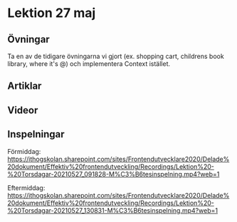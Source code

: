 # Lektion 27 maj

## Övningar

Ta en av de tidigare övningarna vi gjort (ex. shopping cart, childrens book library, where it's @) och implementera Context istället.

## Artiklar

## Videor

## Inspelningar

Förmiddag: https://ithogskolan.sharepoint.com/sites/Frontendutvecklare2020/Delade%20dokument/Effektiv%20frontendutveckling/Recordings/Lektion%20-%20Torsdagar-20210527_091828-M%C3%B6tesinspelning.mp4?web=1

Eftermiddag: https://ithogskolan.sharepoint.com/sites/Frontendutvecklare2020/Delade%20dokument/Effektiv%20frontendutveckling/Recordings/Lektion%20-%20Torsdagar-20210527_130831-M%C3%B6tesinspelning.mp4?web=1